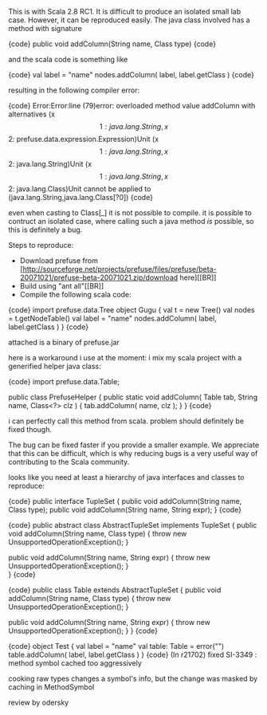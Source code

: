 This is with Scala 2.8 RC1. It is difficult to produce an isolated small lab case. However, it can be reproduced easily. The java class involved has a method with signature

{code}
public void addColumn(String name, Class type)
{code}

and the scala code is something like

{code}
val label = "name"
nodes.addColumn( label, label.getClass )
{code}

resulting in the following compiler error:

{code}
Error:Error:line (79)error: overloaded method value addColumn 
with alternatives (x$$1: java.lang.String,x$$2: 
prefuse.data.expression.Expression)Unit <and> (x$$1: 
java.lang.String,x$$2: java.lang.String)Unit <and> (x$$1: 
java.lang.String,x$$2: java.lang.Class)Unit cannot be applied to 
(java.lang.String,java.lang.Class[?0])
{code}

even when casting to Class[_] it is not possible to compile. it is possible to contruct an isolated case, where calling such a java method _is_ possible, so this is definitely a bug.

Steps to reproduce:

- Download prefuse from [http://sourceforge.net/projects/prefuse/files/prefuse/beta-20071021/prefuse-beta-20071021.zip/download here][[BR]]
- Build using "ant all"[[BR]]
- Compile the following scala code:


{code}
import prefuse.data.Tree
object Gugu {
    val t = new Tree()
    val nodes = t.getNodeTable() 
    val label = "name"
    nodes.addColumn( label, label.getClass )
}
{code}

attached is a binary of prefuse.jar

here is a workaround i use at the moment: i mix my scala project with a generified helper java class:

{code}
import prefuse.data.Table;

public class PrefuseHelper {
    public static void addColumn( Table tab, String name, Class<?> clz ) {
        tab.addColumn( name, clz );
    }
}
{code}

i can perfectly call this method from scala. problem should definitely be fixed though.

The bug can be fixed faster if you provide a smaller example. We appreciate that this can be difficult, which is why reducing bugs is a very useful way of contributing to the Scala community.

looks like you need at least a hierarchy of java interfaces and classes to reproduce:

{code}
public interface TupleSet {
    public void addColumn(String name, Class type);
    public void addColumn(String name, String expr);
}
{code}

{code}
public abstract class AbstractTupleSet implements TupleSet {
  public void addColumn(String name, Class type) {
    throw new UnsupportedOperationException();
  }

  public void addColumn(String name, String expr) {
    throw new UnsupportedOperationException();
  }    
}
{code}

{code}
public class Table extends AbstractTupleSet {
  public void addColumn(String name, Class type) {
    throw new UnsupportedOperationException();
  }

  public void addColumn(String name, String expr) {
    throw new UnsupportedOperationException();
  }
}
{code}

{code}
object Test {
  val label = "name"
  val table: Table = error("")
  table.addColumn( label, label.getClass )
}
{code}
(In r21702) fixed SI-3349 : method symbol cached too aggressively

cooking raw types changes a symbol's info, but the change was masked by caching in MethodSymbol

review by odersky

